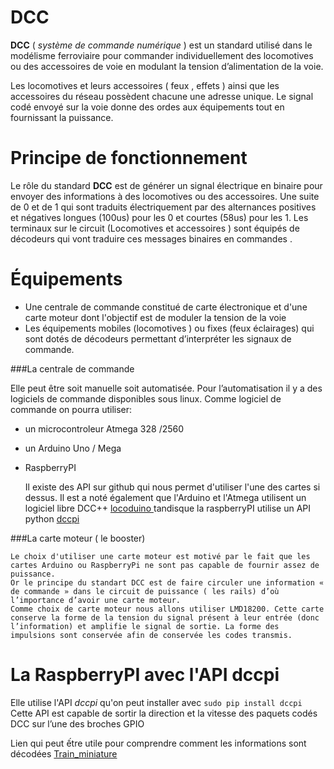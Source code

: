 DCC
===

**DCC** ( *système de commande numérique* ) est un standard utilisé  dans le modélisme ferroviaire pour commander individuellement des locomotives ou des accessoires de voie en modulant 
la tension d’alimentation de la voie.

Les locomotives et leurs accessoires ( feux , effets ) ainsi que les accessoires du réseau possèdent chacune une adresse unique. 
Le signal  codé envoyé sur la voie donne des ordes aux équipements tout en fournissant la puissance.

Principe de fonctionnement
==========================
                                                    
        
Le rôle du standard **DCC** est de générer un signal électrique en binaire pour envoyer  des informations à des locomotives ou des accessoires. 
Une suite de 0 et de 1 qui sont  traduits électriquement par des alternances positives et négatives longues (100us) pour  les 0 et courtes (58us) pour les 1. 
Les terminaux sur le circuit (Locomotives et accessoires ) sont équipés de décodeurs qui vont traduire ces messages  binaires en commandes .
		
Équipements                                   
===========
- Une centrale de commande constitué de carte électronique et d'une carte moteur dont l'objectif est de moduler la tension de la voie
- Les équipements mobiles (locomotives ) ou fixes (feux éclairages) qui sont dotés de décodeurs permettant d’interpréter les signaux de commande.

###La centrale de commande

        
Elle peut être soit manuelle  soit automatisée.
Pour l’automatisation il y a des logiciels de commande disponibles sous linux.
Comme logiciel de commande on pourra utiliser:
 * un microcontroleur Atmega 328 /2560
 * un Arduino Uno / Mega
 * RaspberryPI 

    Il existe des API sur github qui nous permet d'utiliser l'une des cartes si dessus.
    Il est a noté également que l'Arduino et l'Atmega utilisent un logiciel libre DCC++ [locoduino ](https://www.locoduino.org/spip.php?article182) tandisque la raspberryPI utilise 
    un API python [dccpi](https://github.com/hsanjuan/dccpi) 

###La carte moteur ( le booster)

    Le choix d'utiliser une carte moteur est motivé par le fait que les cartes Arduino ou RaspberryPi ne sont pas capable de fournir assez de puissance.
    Or le principe du standart DCC est de faire circuler une information « de commande » dans le circuit de puissance ( les rails) d’où l’importance d’avoir une carte moteur.
	Comme choix de carte moteur nous allons utiliser LMD18200. Cette carte conserve la forme de la tension du signal présent à leur entrée (donc l’information) et amplifie le signal de sortie. La forme des impulsions sont conservée afin de conservée les codes transmis.

La RaspberryPI avec l'API dccpi
===============================
 Elle utilise l'API _dccpi_  qu'on peut installer avec `sudo pip install dccpi`
Cette API est capable de sortir  la direction et la vitesse des paquets codés DCC sur l’une des broches GPIO


	 
Lien qui peut ếtre utile pour comprendre comment les informations sont décodées
[Train_miniature](http://stephane.ravaut.free.fr/Train_miniature/LE_DCC/Le_DCC_Comment_ca_marche.html)
